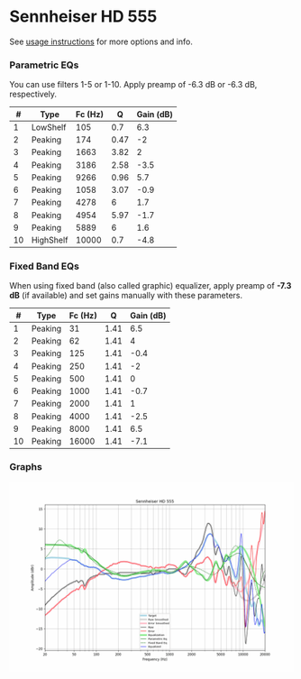 # Sennheiser HD 555
See [usage instructions](https://github.com/jaakkopasanen/AutoEq#usage) for more options and info.

### Parametric EQs
You can use filters 1-5 or 1-10. Apply preamp of -6.3 dB or -6.3 dB, respectively.

|   # | Type      |   Fc (Hz) |    Q |   Gain (dB) |
|-----|-----------|-----------|------|-------------|
|   1 | LowShelf  |       105 | 0.7  |         6.3 |
|   2 | Peaking   |       174 | 0.47 |        -2   |
|   3 | Peaking   |      1663 | 3.82 |         2   |
|   4 | Peaking   |      3186 | 2.58 |        -3.5 |
|   5 | Peaking   |      9266 | 0.96 |         5.7 |
|   6 | Peaking   |      1058 | 3.07 |        -0.9 |
|   7 | Peaking   |      4278 | 6    |         1.7 |
|   8 | Peaking   |      4954 | 5.97 |        -1.7 |
|   9 | Peaking   |      5889 | 6    |         1.6 |
|  10 | HighShelf |     10000 | 0.7  |        -4.8 |

### Fixed Band EQs
When using fixed band (also called graphic) equalizer, apply preamp of **-7.3 dB** (if available) and set gains manually with these parameters.

|   # | Type    |   Fc (Hz) |    Q |   Gain (dB) |
|-----|---------|-----------|------|-------------|
|   1 | Peaking |        31 | 1.41 |         6.5 |
|   2 | Peaking |        62 | 1.41 |         4   |
|   3 | Peaking |       125 | 1.41 |        -0.4 |
|   4 | Peaking |       250 | 1.41 |        -2   |
|   5 | Peaking |       500 | 1.41 |         0   |
|   6 | Peaking |      1000 | 1.41 |        -0.7 |
|   7 | Peaking |      2000 | 1.41 |         1   |
|   8 | Peaking |      4000 | 1.41 |        -2.5 |
|   9 | Peaking |      8000 | 1.41 |         6.5 |
|  10 | Peaking |     16000 | 1.41 |        -7.1 |

### Graphs
![](./Sennheiser%20HD%20555.png)
